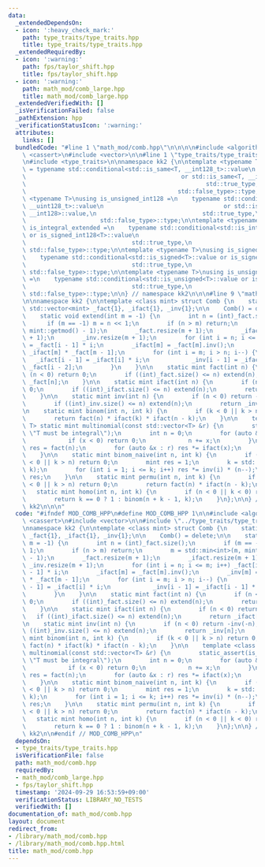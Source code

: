 ```yaml
---
data:
  _extendedDependsOn:
  - icon: ':heavy_check_mark:'
    path: type_traits/type_traits.hpp
    title: type_traits/type_traits.hpp
  _extendedRequiredBy:
  - icon: ':warning:'
    path: fps/taylor_shift.hpp
    title: fps/taylor_shift.hpp
  - icon: ':warning:'
    path: math_mod/comb_large.hpp
    title: math_mod/comb_large.hpp
  _extendedVerifiedWith: []
  _isVerificationFailed: false
  _pathExtension: hpp
  _verificationStatusIcon: ':warning:'
  attributes:
    links: []
  bundledCode: "#line 1 \"math_mod/comb.hpp\"\n\n\n\n#include <algorithm>\n#include\
    \ <cassert>\n#include <vector>\n\n#line 1 \"type_traits/type_traits.hpp\"\n\n\n\
    \n#include <type_traits>\n\nnamespace kk2 {\n\ntemplate <typename T>\nusing is_signed_int128\
    \ = typename std::conditional<std::is_same<T, __int128_t>::value\n           \
    \                                            or std::is_same<T, __int128>::value,\n\
    \                                                   std::true_type,\n        \
    \                                           std::false_type>::type;\n\ntemplate\
    \ <typename T>\nusing is_unsigned_int128 =\n    typename std::conditional<std::is_same<T,\
    \ __uint128_t>::value\n                                  or std::is_same<T, unsigned\
    \ __int128>::value,\n                              std::true_type,\n         \
    \                     std::false_type>::type;\n\ntemplate <typename T>\nusing\
    \ is_integral_extended =\n    typename std::conditional<std::is_integral<T>::value\
    \ or is_signed_int128<T>::value\n                                  or is_unsigned_int128<T>::value,\n\
    \                              std::true_type,\n                             \
    \ std::false_type>::type;\n\ntemplate <typename T>\nusing is_signed_extended =\n\
    \    typename std::conditional<std::is_signed<T>::value or is_signed_int128<T>::value,\n\
    \                              std::true_type,\n                             \
    \ std::false_type>::type;\n\ntemplate <typename T>\nusing is_unsigned_extended\
    \ =\n    typename std::conditional<std::is_unsigned<T>::value or is_unsigned_int128<T>::value,\n\
    \                              std::true_type,\n                             \
    \ std::false_type>::type;\n\n} // namespace kk2\n\n\n#line 9 \"math_mod/comb.hpp\"\
    \n\nnamespace kk2 {\n\ntemplate <class mint> struct Comb {\n    static inline\
    \ std::vector<mint> _fact{1}, _ifact{1}, _inv{1};\n\n    Comb() = delete;\n\n\
    \    static void extend(int m = -1) {\n        int n = (int)_fact.size();\n  \
    \      if (m == -1) m = n << 1;\n        if (n > m) return;\n        m = std::min<int>(m,\
    \ mint::getmod() - 1);\n        _fact.resize(m + 1);\n        _ifact.resize(m\
    \ + 1);\n        _inv.resize(m + 1);\n        for (int i = n; i <= m; i++) _fact[i]\
    \ = _fact[i - 1] * i;\n        _ifact[m] = _fact[m].inv();\n        _inv[m] =\
    \ _ifact[m] * _fact[m - 1];\n        for (int i = m; i > n; i--) {\n         \
    \   _ifact[i - 1] = _ifact[i] * i;\n            _inv[i - 1] = _ifact[i - 1] *\
    \ _fact[i - 2];\n        }\n    }\n\n    static mint fact(int n) {\n        if\
    \ (n < 0) return 0;\n        if ((int)_fact.size() <= n) extend(n);\n        return\
    \ _fact[n];\n    }\n\n    static mint ifact(int n) {\n        if (n < 0) return\
    \ 0;\n        if ((int)_ifact.size() <= n) extend(n);\n        return _ifact[n];\n\
    \    }\n\n    static mint inv(int n) {\n        if (n < 0) return -inv(-n);\n\
    \        if ((int)_inv.size() <= n) extend(n);\n        return _inv[n];\n    }\n\
    \n    static mint binom(int n, int k) {\n        if (k < 0 || k > n) return 0;\n\
    \        return fact(n) * ifact(k) * ifact(n - k);\n    }\n\n    template <class\
    \ T> static mint multinomial(const std::vector<T> &r) {\n        static_assert(is_integral_extended<T>::value,\
    \ \"T must be integral\");\n        int n = 0;\n        for (auto &x : r) {\n\
    \            if (x < 0) return 0;\n            n += x;\n        }\n        mint\
    \ res = fact(n);\n        for (auto &x : r) res *= ifact(x);\n        return res;\n\
    \    }\n\n    static mint binom_naive(int n, int k) {\n        if (n < 0 || k\
    \ < 0 || k > n) return 0;\n        mint res = 1;\n        k = std::min(k, n -\
    \ k);\n        for (int i = 1; i <= k; i++) res *= inv(i) * (n--);\n        return\
    \ res;\n    }\n\n    static mint permu(int n, int k) {\n        if (n < 0 || k\
    \ < 0 || k > n) return 0;\n        return fact(n) * ifact(n - k);\n    }\n\n \
    \   static mint homo(int n, int k) {\n        if (n < 0 || k < 0) return 0;\n\
    \        return k == 0 ? 1 : binom(n + k - 1, k);\n    }\n};\n\n} // namespace\
    \ kk2\n\n\n"
  code: "#ifndef MOD_COMB_HPP\n#define MOD_COMB_HPP 1\n\n#include <algorithm>\n#include\
    \ <cassert>\n#include <vector>\n\n#include \"../type_traits/type_traits.hpp\"\n\
    \nnamespace kk2 {\n\ntemplate <class mint> struct Comb {\n    static inline std::vector<mint>\
    \ _fact{1}, _ifact{1}, _inv{1};\n\n    Comb() = delete;\n\n    static void extend(int\
    \ m = -1) {\n        int n = (int)_fact.size();\n        if (m == -1) m = n <<\
    \ 1;\n        if (n > m) return;\n        m = std::min<int>(m, mint::getmod()\
    \ - 1);\n        _fact.resize(m + 1);\n        _ifact.resize(m + 1);\n       \
    \ _inv.resize(m + 1);\n        for (int i = n; i <= m; i++) _fact[i] = _fact[i\
    \ - 1] * i;\n        _ifact[m] = _fact[m].inv();\n        _inv[m] = _ifact[m]\
    \ * _fact[m - 1];\n        for (int i = m; i > n; i--) {\n            _ifact[i\
    \ - 1] = _ifact[i] * i;\n            _inv[i - 1] = _ifact[i - 1] * _fact[i - 2];\n\
    \        }\n    }\n\n    static mint fact(int n) {\n        if (n < 0) return\
    \ 0;\n        if ((int)_fact.size() <= n) extend(n);\n        return _fact[n];\n\
    \    }\n\n    static mint ifact(int n) {\n        if (n < 0) return 0;\n     \
    \   if ((int)_ifact.size() <= n) extend(n);\n        return _ifact[n];\n    }\n\
    \n    static mint inv(int n) {\n        if (n < 0) return -inv(-n);\n        if\
    \ ((int)_inv.size() <= n) extend(n);\n        return _inv[n];\n    }\n\n    static\
    \ mint binom(int n, int k) {\n        if (k < 0 || k > n) return 0;\n        return\
    \ fact(n) * ifact(k) * ifact(n - k);\n    }\n\n    template <class T> static mint\
    \ multinomial(const std::vector<T> &r) {\n        static_assert(is_integral_extended<T>::value,\
    \ \"T must be integral\");\n        int n = 0;\n        for (auto &x : r) {\n\
    \            if (x < 0) return 0;\n            n += x;\n        }\n        mint\
    \ res = fact(n);\n        for (auto &x : r) res *= ifact(x);\n        return res;\n\
    \    }\n\n    static mint binom_naive(int n, int k) {\n        if (n < 0 || k\
    \ < 0 || k > n) return 0;\n        mint res = 1;\n        k = std::min(k, n -\
    \ k);\n        for (int i = 1; i <= k; i++) res *= inv(i) * (n--);\n        return\
    \ res;\n    }\n\n    static mint permu(int n, int k) {\n        if (n < 0 || k\
    \ < 0 || k > n) return 0;\n        return fact(n) * ifact(n - k);\n    }\n\n \
    \   static mint homo(int n, int k) {\n        if (n < 0 || k < 0) return 0;\n\
    \        return k == 0 ? 1 : binom(n + k - 1, k);\n    }\n};\n\n} // namespace\
    \ kk2\n\n#endif // MOD_COMB_HPP\n"
  dependsOn:
  - type_traits/type_traits.hpp
  isVerificationFile: false
  path: math_mod/comb.hpp
  requiredBy:
  - math_mod/comb_large.hpp
  - fps/taylor_shift.hpp
  timestamp: '2024-09-29 16:53:59+09:00'
  verificationStatus: LIBRARY_NO_TESTS
  verifiedWith: []
documentation_of: math_mod/comb.hpp
layout: document
redirect_from:
- /library/math_mod/comb.hpp
- /library/math_mod/comb.hpp.html
title: math_mod/comb.hpp
---
```

